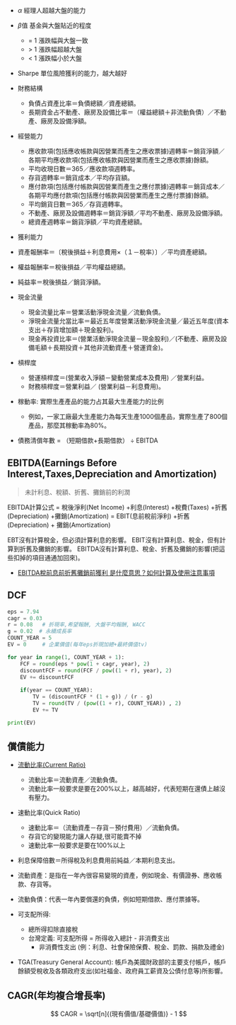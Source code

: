 * $\alpha$
經理人超越大盤的能力
*  $\beta$值 
基金與大盤貼近的程度
    * = 1 漲跌幅與大盤一致
    * \> 1 漲跌幅超越大盤
    * \< 1 漲跌幅小於大盤
* Sharpe
單位風險獲利的能力，越大越好

* 財務結構
  * 負債占資產比率＝負債總額／資產總額。
  * 長期資金占不動產、廠房及設備比率＝（權益總額＋非流動負債）／不動產、廠房及設備淨額。
* 經營能力
  * 應收款項(包括應收帳款與因營業而產生之應收票據)週轉率＝銷貨淨額／各期平均應收款項(包括應收帳款與因營業而產生之應收票據)餘額。
  * 平均收現日數＝365／應收款項週轉率。
  * 存貨週轉率＝銷貨成本／平均存貨額。
  * 應付款項(包括應付帳款與因營業而產生之應付票據)週轉率＝銷貨成本／各期平均應付款項(包括應付帳款與因營業而產生之應付票據)餘額。
  * 平均銷貨日數＝365／存貨週轉率。
  * 不動產、廠房及設備週轉率＝銷貨淨額／平均不動產、廠房及設備淨額。
  * 總資產週轉率＝銷貨淨額／平均資產總額。
*  獲利能力
  * 資產報酬率＝〔稅後損益＋利息費用×（１－稅率）〕／平均資產總額。
  * 權益報酬率＝稅後損益／平均權益總額。
  * 純益率＝稅後損益／銷貨淨額。
* 現金流量
  * 現金流量比率＝營業活動淨現金流量／流動負債。
  * 淨現金流量允當比率＝最近五年度營業活動淨現金流量／最近五年度(資本支出＋存貨增加額＋現金股利)。
  * 現金再投資比率＝(營業活動淨現金流量－現金股利)／(不動產、廠房及設備毛額＋長期投資＋其他非流動資產＋營運資金)。
* 槓桿度
  * 營運槓桿度＝(營業收入淨額－變動營業成本及費用) ／營業利益。
  * 財務槓桿度＝營業利益／ (營業利益－利息費用)。

* 稼動率: 實際生產產品的能力占其最大生產能力的比例
  * 例如，一家工廠最大生產能力為每天生產1000個產品，實際生產了800個產品，那麼其稼動率為80%。
* 債務清償年數 = （短期借款+長期借款） ÷ EBITDA

## EBITDA(Earnings Before Interest,Taxes,Depreciation and Amortization)
> 未計利息、稅額、折舊、攤銷前的利潤

EBITDA計算公式 = 稅後淨利(Net Income) +利息(Interest) +稅費(Taxes) +折舊(Depreciation) +攤銷(Amortization)
= EBIT(息前稅前淨利) +折舊(Depreciation) + 攤銷(Amortization)

EBT沒有計算稅金，但必須計算利息的影響。
EBIT沒有計算利息、稅金，但有計算到折舊及攤銷的影響。
EBITDA沒有計算利息、稅金、折舊及攤銷的影響(把這些扣掉的項目通通加回來)。

* [EBITDA稅前息前折舊攤銷前獲利 是什麼意思？如何計算及使用注意事項](https://rich01.com/what-is-ebitda-0/)

## DCF
```py
eps = 7.94
cagr = 0.03
r = 0.08   # 折現率,希望報酬, 大盤平均報酬, WACC
g = 0.02  # 永續成長率
COUNT_YEAR = 5
EV = 0     # 企業價值(每年eps折現加總+最終價值tv)

for year in range(1, COUNT_YEAR + 1):
    FCF = round(eps * pow(1 + cagr, year), 2)
    discountFCF = round(FCF / pow((1 + r), year), 2)
    EV += discountFCF
    
    if(year == COUNT_YEAR):
        TV = (discountFCF * (1 + g)) / (r - g)
        TV = round(TV / (pow((1 + r), COUNT_YEAR)) , 2)
        EV += TV

print(EV)
```

## 償債能力
* [流動比率(Current Ratio)](https://rich01.com/1-current-ratio-quick-ratio/)
  * 流動比率＝流動資產／流動負債。
  * 流動比率一般要求是要在200%以上，越高越好，代表短期在還債上越沒有壓力。
* 速動比率(Quick Ratio)
  * 速動比率＝（流動資產－存貨－預付費用）／流動負債。
  * 存貨它的變現能力讓人存疑,很可能賣不掉
  * 速動比率一般要求是要在100%以上
* 利息保障倍數＝所得稅及利息費用前純益／本期利息支出。
* 流動資產：是指在一年內很容易變現的資產，例如現金、有價證券、應收帳款、存貨等。
* 流動負債：代表一年內要償還的負債，例如短期借款、應付票據等。

* 可支配所得: 
  * 總所得扣除直接稅
  * 台灣定義: 可支配所得 = 所得收入總計 - 非消費支出
    * 非消費性支出 (例：利息、社會保險保費、稅金、罰款、捐款及禮金)

* TGA(Treasury General Account): 帳戶為美國財政部的主要支付帳戶，帳戶餘額受稅收及各類政府支出(如社福金、政府員工薪資及公債付息等)所影響。


## CAGR(年均複合增長率)

$$ CAGR = \sqrt[n]{(現有價值/基礎價值)} - 1 $$

